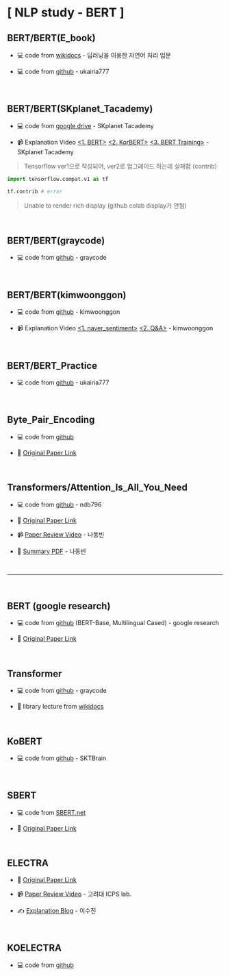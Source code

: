 # [ NLP study - BERT ]

## BERT/BERT(E_book)

* 💻 code from [wikidocs](https://wikidocs.net/109251) - 딥러닝을 이용한 자연어 처리 입문

* 💻 code from [github](https://github.com/ukairia777/tensorflow-nlp-tutorial) - ukairia777

<br>

## BERT/BERT(SKplanet_Tacademy)

* 💻 code from [google drive](https://drive.google.com/drive/folders/1QQphR2tmk5g6BheZKZ5q8WhX5yixV8xZ) - SKplanet Tacademy

* 📹 Explanation Video [<1. BERT>](https://www.youtube.com/watch?v=riGc8z3YIgQ&t=2s&ab_channel=SKplanetTacademy) 
[<2. KorBERT>](https://www.youtube.com/watch?v=PzvKDpQgNzc&ab_channel=SKplanetTacademy) 
[<3. BERT Training>](https://www.youtube.com/watch?v=S42vDzJExIA&t=368s&ab_channel=SKplanetTacademy) - SKplanet Tacademy

> Tensorflow ver1으로 작성되어, ver2로 업그레이드 하는데 실패함 (contrib)

```python
import tensorflow.compat.v1 as tf

tf.contrib # error
```

> Unable to render rich display (github colab display가 안됨)
> 
<br>

## BERT/BERT(graycode)

* 💻 code from [github](https://github.com/graykode/nlp-tutorial/blob/master/5-2.BERT/BERT.ipynb) - graycode

<br>

## BERT/BERT(kimwoonggon)

* 💻 code from [github](https://github.com/kimwoonggon/publicservant_AI) - kimwoonggon

* 📹 Explanation Video [<1. naver_sentiment>](https://www.youtube.com/watch?v=OOfCI8R0jr8&ab_channel=%EA%B9%80%EC%9B%85%EA%B3%A4) 
[<2. Q&A>](https://www.youtube.com/watch?v=LuApA264Wbs&ab_channel=%EA%B9%80%EC%9B%85%EA%B3%A4) - kimwoonggon

<br>

## BERT/BERT_Practice

* 💻 code from [github](https://github.com/ukairia777/tensorflow-nlp-tutorial/tree/main/18.%20Fine-tuning%20BERT%20(Cls%2C%20NER%2C%20NLI)) - ukairia777

<br>

## Byte_Pair_Encoding

* 💻 code from [github](https://github.com/BurningFalls/nlp-study/blob/main/Byte%20Pair%20Encoding/BPE.ipynb)

* 📄 [Original Paper Link](https://arxiv.org/abs/1508.07909)

<br>

## Transformers/Attention_Is_All_You_Need

* 💻 code from [github](https://github.com/ndb796/Deep-Learning-Paper-Review-and-Practice/blob/master/code_practices/Attention_is_All_You_Need_Tutorial_(German_English).ipynb) - ndb796

* 📄 [Original Paper Link](https://arxiv.org/abs/1706.03762)

* 📹 [Paper Review Video](https://www.youtube.com/watch?v=AA621UofTUA&ab_channel=%EB%8F%99%EB%B9%88%EB%82%98) - 나동빈

* 📝 [Summary PDF](https://github.com/ndb796/Deep-Learning-Paper-Review-and-Practice/blob/master/lecture_notes/Transformer.pdf) - 나동빈

<br>

---

<br>

## BERT (google research)

* 💻 code from [github](https://github.com/google-research/bert) (BERT-Base, Multilingual Cased) - google research

* 📄 [Original Paper Link](https://arxiv.org/abs/1810.04805)

<br>

## Transformer

* 💻 code from [github](https://github.com/graykode/nlp-tutorial/blob/master/5-1.Transformer/Transformer.ipynb) - graycode

* 📝 library lecture from [wikidocs](https://wikidocs.net/book/8056)

<br>

## KoBERT

* 💻 code from [github](https://github.com/SKTBrain/KoBERT) - SKTBrain

<br>

## SBERT

* 💻 code from [SBERT.net](https://www.sbert.net/)

* 📄 [Original Paper Link](https://arxiv.org/abs/1908.10084)

<br>

## ELECTRA

* 📄 [Original Paper Link](https://arxiv.org/abs/2003.10555)

* 📹 [Paper Review Video](https://www.youtube.com/watch?v=ayVS904xQpQ&ab_channel=MinsukHeo%ED%97%88%EB%AF%BC%EC%84%9D) - 고려대 ICPS lab.

* ✍️ [Explanation Blog](https://lsjsj92.tistory.com/629) - 이수진

<br>

## KOELECTRA

* 💻 code from [github](https://github.com/monologg/KoELECTRA)
